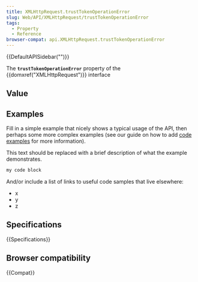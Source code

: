 ```yaml
---
title: XMLHttpRequest.trustTokenOperationError
slug: Web/API/XMLHttpRequest/trustTokenOperationError
tags:
  - Property
  - Reference
browser-compat: api.XMLHttpRequest.trustTokenOperationError
---
```

{{DefaultAPISidebar("")}}

The **`trustTokenOperationError`** property of the {{domxref("XMLHttpRequest")}} interface 

## Value



## Examples

Fill in a simple example that nicely shows a typical usage of the API, then perhaps some more complex examples (see our guide on how to add [code examples](/en-US/docs/MDN/Contribute/Structures/Code_examples) for more information).

This text should be replaced with a brief description of what the example demonstrates.

```js
my code block
```

And/or include a list of links to useful code samples that live elsewhere:

*   x
*   y
*   z

## Specifications

{{Specifications}}

## Browser compatibility

{{Compat}}


